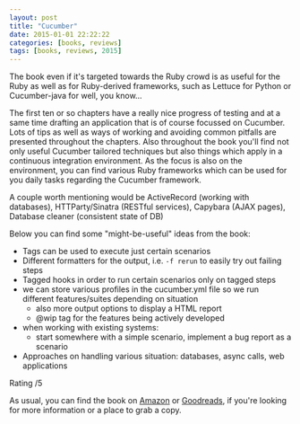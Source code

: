 ```yaml
---
layout: post
title: "Cucumber"
date: 2015-01-01 22:22:22
categories: [books, reviews]
tags: [books, reviews, 2015]
---
```

The book even if it's targeted towards the Ruby crowd is as useful for the Ruby as well as for Ruby-derived frameworks, such as Lettuce for Python or Cucumber-java for well, you know...

The first ten or so chapters have a really nice progress of testing and at a same time drafting an application that is of course focussed on Cucumber. Lots of tips as well as ways of working and avoiding common pitfalls are presented throughout the chapters.
Also throughout the book you'll find not only useful Cucumber tailored techniques but also things which apply in a continuous integration environment. As the focus is also on the environment, you can find various Ruby frameworks which can be used for you daily tasks regarding the Cucumber framework.

A couple worth mentioning would be ActiveRecord (working with databases), HTTParty/Sinatra (RESTful services), Capybara (AJAX pages), Database cleaner (consistent state of DB)

Below you can find some "might-be-useful" ideas from the book:
- Tags can be used to execute just certain scenarios
- Different formatters for the output, i.e. `-f rerun` to easily try out failing steps
- Tagged hooks in order to run certain scenarios only on tagged steps
- we can store various profiles in the cucumber.yml file so we run different features/suites depending on situation
    - also more output options to display a HTML report
    - @wip tag for the features being actively developed
- when working with existing systems:
    - start somewhere with a simple scenario, implement a bug report as a scenario
- Approaches on handling various situation: databases, async calls, web applications

Rating /5

As usual, you can find the book on [Amazon] or [Goodreads], if you're looking for more information or a place to grab a copy.

[Amazon]: http://www.amazon.com/Cucumber-Book-Behaviour-Driven-Development-Programmers/dp/1934356808
[Goodreads]: https://www.goodreads.com/book/show/12409185-the-cucumber-book
